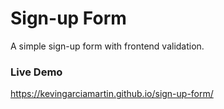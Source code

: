 # Sign-up Form
A simple sign-up form with frontend validation.

### Live Demo
https://kevingarciamartin.github.io/sign-up-form/
